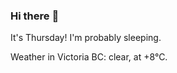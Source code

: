 ### Hi there :wave:

It's Thursday! I'm probably sleeping.

Weather in Victoria BC: clear, at +8°C.
